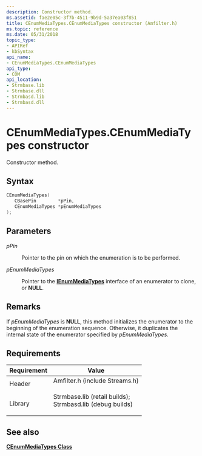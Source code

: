 ```yaml
---
description: Constructor method.
ms.assetid: fae2e05c-3f7b-4511-9b9d-5a37ea03f851
title: CEnumMediaTypes.CEnumMediaTypes constructor (Amfilter.h)
ms.topic: reference
ms.date: 05/31/2018
topic_type: 
- APIRef
- kbSyntax
api_name: 
- CEnumMediaTypes.CEnumMediaTypes
api_type: 
- COM
api_location: 
- Strmbase.lib
- Strmbase.dll
- Strmbasd.lib
- Strmbasd.dll
---
```


# CEnumMediaTypes.CEnumMediaTypes constructor

Constructor method.

## Syntax


```C++
CEnumMediaTypes(
   CBasePin        *pPin,
   CEnumMediaTypes *pEnumMediaTypes
);
```



## Parameters

<dl> <dt>

*pPin* 
</dt> <dd>

Pointer to the pin on which the enumeration is to be performed.

</dd> <dt>

*pEnumMediaTypes* 
</dt> <dd>

Pointer to the [**IEnumMediaTypes**](/windows/desktop/api/Strmif/nn-strmif-ienummediatypes) interface of an enumerator to clone, or **NULL**.

</dd> </dl>

## Remarks

If *pEnumMediaTypes* is **NULL**, this method initializes the enumerator to the beginning of the enumeration sequence. Otherwise, it duplicates the internal state of the enumerator specified by *pEnumMediaTypes*.

## Requirements



| Requirement | Value |
|--------------------|--------------------------------------------------------------------------------------------------------------------------------------------------------------------------------------------|
| Header<br/>  | <dl> <dt>Amfilter.h (include Streams.h)</dt> </dl>                                                                                  |
| Library<br/> | <dl> <dt>Strmbase.lib (retail builds); </dt> <dt>Strmbasd.lib (debug builds)</dt> </dl> |



## See also

<dl> <dt>

[**CEnumMediaTypes Class**](cenummediatypes.md)
</dt> </dl>

 

 




